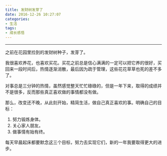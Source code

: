 ```yaml
---
title: 发财树发芽了
date: 2016-12-26 10:27:07
categories:
- 生活
tags:
- 成长感悟
---
```


---
之前在花园里捡到的发财树种子，发芽了。

我很喜欢养花，也喜欢买花。买花之前总是信心满满的一定可以把它养的很好，买回来一段时间后，热情逐渐消散，最后因为疏于管理，这些花花草草也死的差不多了。

对事总是三分钟的热情，虽然感觉整天忙忙碌碌的，但是一年下来，取得的成绩并不是很多，反而那些真正喜欢做的事情都没有做。

那么，改变还不晚，从此刻开始，精简生活，做自己真正喜欢的事。明确自己的目标：

<!-- more -->

1. 努力锻炼身体。
2. 关心家人朋友。
3. 做事情有始有终。

每天早晨起床都要默念这三个目标，努力去实现它们，新的一年我要取得更大的进步。